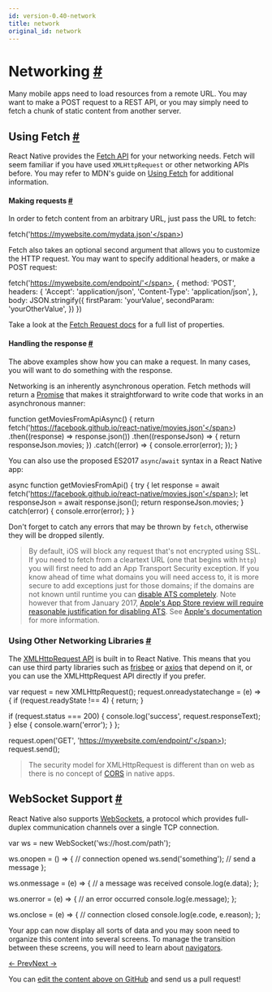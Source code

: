 ```yaml
---
id: version-0.40-network
title: network
original_id: network
---
```

<a id="content"></a><h1><a class="anchor" name="networking"></a>Networking <a class="hash-link" href="docs/network.html#networking">#</a></h1><div><p>Many mobile apps need to load resources from a remote URL. You may want to make a POST request to a REST API, or you may simply need to fetch a chunk of static content from another server.</p><h2><a class="anchor" name="using-fetch"></a>Using Fetch <a class="hash-link" href="docs/network.html#using-fetch">#</a></h2><p>React Native provides the <a href="https://developer.mozilla.org/en-US/docs/Web/API/Fetch_API" target="_blank">Fetch API</a> for your networking needs. Fetch will seem familiar if you have used <code>XMLHttpRequest</code> or other networking APIs before. You may refer to MDN's guide on <a href="https://developer.mozilla.org/en-US/docs/Web/API/Fetch_API/Using_Fetch" target="_blank">Using Fetch</a> for additional information.</p><h4><a class="anchor" name="making-requests"></a>Making requests <a class="hash-link" href="docs/network.html#making-requests">#</a></h4><p>In order to fetch content from an arbitrary URL, just pass the URL to fetch:</p><div class="prism language-javascript"><span class="token function">fetch<span class="token punctuation">(</span></span><span class="token string">'https://mywebsite.com/mydata.json'</span><span class="token punctuation">)</span></div><p>Fetch also takes an optional second argument that allows you to customize the HTTP request. You may want to specify additional headers, or make a POST request:</p><div class="prism language-javascript"><span class="token function">fetch<span class="token punctuation">(</span></span><span class="token string">'https://mywebsite.com/endpoint/'</span><span class="token punctuation">,</span> <span class="token punctuation">{</span>
  method<span class="token punctuation">:</span> <span class="token string">'POST'</span><span class="token punctuation">,</span>
  headers<span class="token punctuation">:</span> <span class="token punctuation">{</span>
    <span class="token string">'Accept'</span><span class="token punctuation">:</span> <span class="token string">'application/json'</span><span class="token punctuation">,</span>
    <span class="token string">'Content-Type'</span><span class="token punctuation">:</span> <span class="token string">'application/json'</span><span class="token punctuation">,</span>
  <span class="token punctuation">}</span><span class="token punctuation">,</span>
  body<span class="token punctuation">:</span> JSON<span class="token punctuation">.</span><span class="token function">stringify<span class="token punctuation">(</span></span><span class="token punctuation">{</span>
    firstParam<span class="token punctuation">:</span> <span class="token string">'yourValue'</span><span class="token punctuation">,</span>
    secondParam<span class="token punctuation">:</span> <span class="token string">'yourOtherValue'</span><span class="token punctuation">,</span>
  <span class="token punctuation">}</span><span class="token punctuation">)</span>
<span class="token punctuation">}</span><span class="token punctuation">)</span></div><p>Take a look at the <a href="https://developer.mozilla.org/en-US/docs/Web/API/Request" target="_blank">Fetch Request docs</a> for a full list of properties.</p><h4><a class="anchor" name="handling-the-response"></a>Handling the response <a class="hash-link" href="docs/network.html#handling-the-response">#</a></h4><p>The above examples show how you can make a request. In many cases, you will want to do something with the response.</p><p>Networking is an inherently asynchronous operation. Fetch methods will return a  <a href="https://developer.mozilla.org/en-US/docs/Web/JavaScript/Reference/Global_Objects/Promise" target="_blank">Promise</a> that makes it straightforward to write code that works in an asynchronous manner:</p><div class="prism language-javascript">  <span class="token keyword">function</span> <span class="token function">getMoviesFromApiAsync<span class="token punctuation">(</span></span><span class="token punctuation">)</span> <span class="token punctuation">{</span>
    <span class="token keyword">return</span> <span class="token function">fetch<span class="token punctuation">(</span></span><span class="token string">'https://facebook.github.io/react-native/movies.json'</span><span class="token punctuation">)</span>
      <span class="token punctuation">.</span><span class="token function">then<span class="token punctuation">(</span></span><span class="token punctuation">(</span>response<span class="token punctuation">)</span> <span class="token operator">=</span><span class="token operator">&gt;</span> response<span class="token punctuation">.</span><span class="token function">json<span class="token punctuation">(</span></span><span class="token punctuation">)</span><span class="token punctuation">)</span>
      <span class="token punctuation">.</span><span class="token function">then<span class="token punctuation">(</span></span><span class="token punctuation">(</span>responseJson<span class="token punctuation">)</span> <span class="token operator">=</span><span class="token operator">&gt;</span> <span class="token punctuation">{</span>
        <span class="token keyword">return</span> responseJson<span class="token punctuation">.</span>movies<span class="token punctuation">;</span>
      <span class="token punctuation">}</span><span class="token punctuation">)</span>
      <span class="token punctuation">.</span><span class="token keyword">catch</span><span class="token punctuation">(</span><span class="token punctuation">(</span>error<span class="token punctuation">)</span> <span class="token operator">=</span><span class="token operator">&gt;</span> <span class="token punctuation">{</span>
        console<span class="token punctuation">.</span><span class="token function">error<span class="token punctuation">(</span></span>error<span class="token punctuation">)</span><span class="token punctuation">;</span>
      <span class="token punctuation">}</span><span class="token punctuation">)</span><span class="token punctuation">;</span>
  <span class="token punctuation">}</span></div><p>You can also use the proposed ES2017 <code>async</code>/<code>await</code> syntax in a React Native app:</p><div class="prism language-javascript">  async <span class="token keyword">function</span> <span class="token function">getMoviesFromApi<span class="token punctuation">(</span></span><span class="token punctuation">)</span> <span class="token punctuation">{</span>
    <span class="token keyword">try</span> <span class="token punctuation">{</span>
      <span class="token keyword">let</span> response <span class="token operator">=</span> await <span class="token function">fetch<span class="token punctuation">(</span></span><span class="token string">'https://facebook.github.io/react-native/movies.json'</span><span class="token punctuation">)</span><span class="token punctuation">;</span>
      <span class="token keyword">let</span> responseJson <span class="token operator">=</span> await response<span class="token punctuation">.</span><span class="token function">json<span class="token punctuation">(</span></span><span class="token punctuation">)</span><span class="token punctuation">;</span>
      <span class="token keyword">return</span> responseJson<span class="token punctuation">.</span>movies<span class="token punctuation">;</span>
    <span class="token punctuation">}</span> <span class="token keyword">catch</span><span class="token punctuation">(</span>error<span class="token punctuation">)</span> <span class="token punctuation">{</span>
      console<span class="token punctuation">.</span><span class="token function">error<span class="token punctuation">(</span></span>error<span class="token punctuation">)</span><span class="token punctuation">;</span>
    <span class="token punctuation">}</span>
  <span class="token punctuation">}</span></div><p>Don't forget to catch any errors that may be thrown by <code>fetch</code>, otherwise they will be dropped silently.</p><blockquote><p>By default, iOS will block any request that's not encrypted using SSL. If you need to fetch from a cleartext URL (one that begins with <code>http</code>) you will first need to add an App Transport Security exception. If you know ahead of time what domains you will need access to, it is more secure to add exceptions just for those domains; if the domains are not known until runtime you can <a href="/react-native/docs/integration-with-existing-apps.html#app-transport-security" target="">disable ATS completely</a>. Note however that from January 2017, <a href="https://forums.developer.apple.com/thread/48979" target="_blank">Apple's App Store review will require reasonable justification for disabling ATS</a>. See <a href="https://developer.apple.com/library/ios/documentation/General/Reference/InfoPlistKeyReference/Articles/CocoaKeys.html#//apple_ref/doc/uid/TP40009251-SW33" target="_blank">Apple's documentation</a> for more information.</p></blockquote><h3><a class="anchor" name="using-other-networking-libraries"></a>Using Other Networking Libraries <a class="hash-link" href="docs/network.html#using-other-networking-libraries">#</a></h3><p>The <a href="https://developer.mozilla.org/en-US/docs/Web/API/XMLHttpRequest" target="_blank">XMLHttpRequest API</a> is built in to React Native. This means that you can use third party libraries such as <a href="https://github.com/niftylettuce/frisbee" target="_blank">frisbee</a> or <a href="https://github.com/mzabriskie/axios" target="_blank">axios</a> that depend on it, or you can use the XMLHttpRequest API directly if you prefer.</p><div class="prism language-javascript"><span class="token keyword">var</span> request <span class="token operator">=</span> <span class="token keyword">new</span> <span class="token class-name">XMLHttpRequest</span><span class="token punctuation">(</span><span class="token punctuation">)</span><span class="token punctuation">;</span>
request<span class="token punctuation">.</span>onreadystatechange <span class="token operator">=</span> <span class="token punctuation">(</span>e<span class="token punctuation">)</span> <span class="token operator">=</span><span class="token operator">&gt;</span> <span class="token punctuation">{</span>
  <span class="token keyword">if</span> <span class="token punctuation">(</span>request<span class="token punctuation">.</span>readyState <span class="token operator">!</span><span class="token operator">==</span> <span class="token number">4</span><span class="token punctuation">)</span> <span class="token punctuation">{</span>
    <span class="token keyword">return</span><span class="token punctuation">;</span>
  <span class="token punctuation">}</span>

  <span class="token keyword">if</span> <span class="token punctuation">(</span>request<span class="token punctuation">.</span>status <span class="token operator">===</span> <span class="token number">200</span><span class="token punctuation">)</span> <span class="token punctuation">{</span>
    console<span class="token punctuation">.</span><span class="token function">log<span class="token punctuation">(</span></span><span class="token string">'success'</span><span class="token punctuation">,</span> request<span class="token punctuation">.</span>responseText<span class="token punctuation">)</span><span class="token punctuation">;</span>
  <span class="token punctuation">}</span> <span class="token keyword">else</span> <span class="token punctuation">{</span>
    console<span class="token punctuation">.</span><span class="token function">warn<span class="token punctuation">(</span></span><span class="token string">'error'</span><span class="token punctuation">)</span><span class="token punctuation">;</span>
  <span class="token punctuation">}</span>
<span class="token punctuation">}</span><span class="token punctuation">;</span>

request<span class="token punctuation">.</span><span class="token function">open<span class="token punctuation">(</span></span><span class="token string">'GET'</span><span class="token punctuation">,</span> <span class="token string">'https://mywebsite.com/endpoint/'</span><span class="token punctuation">)</span><span class="token punctuation">;</span>
request<span class="token punctuation">.</span><span class="token function">send<span class="token punctuation">(</span></span><span class="token punctuation">)</span><span class="token punctuation">;</span></div><blockquote><p>The security model for XMLHttpRequest is different than on web as there is no concept of <a href="http://en.wikipedia.org/wiki/Cross-origin_resource_sharing" target="_blank">CORS</a> in native apps.</p></blockquote><h2><a class="anchor" name="websocket-support"></a>WebSocket Support <a class="hash-link" href="docs/network.html#websocket-support">#</a></h2><p>React Native also supports <a href="https://developer.mozilla.org/en-US/docs/Web/API/WebSocket" target="_blank">WebSockets</a>, a protocol which provides full-duplex communication channels over a single TCP connection.</p><div class="prism language-javascript"><span class="token keyword">var</span> ws <span class="token operator">=</span> <span class="token keyword">new</span> <span class="token class-name">WebSocket</span><span class="token punctuation">(</span><span class="token string">'ws://host.com/path'</span><span class="token punctuation">)</span><span class="token punctuation">;</span>

ws<span class="token punctuation">.</span>onopen <span class="token operator">=</span> <span class="token punctuation">(</span><span class="token punctuation">)</span> <span class="token operator">=</span><span class="token operator">&gt;</span> <span class="token punctuation">{</span>
 <span class="token comment" spellcheck="true"> // connection opened
</span>
  ws<span class="token punctuation">.</span><span class="token function">send<span class="token punctuation">(</span></span><span class="token string">'something'</span><span class="token punctuation">)</span><span class="token punctuation">;</span><span class="token comment" spellcheck="true"> // send a message
</span><span class="token punctuation">}</span><span class="token punctuation">;</span>

ws<span class="token punctuation">.</span>onmessage <span class="token operator">=</span> <span class="token punctuation">(</span>e<span class="token punctuation">)</span> <span class="token operator">=</span><span class="token operator">&gt;</span> <span class="token punctuation">{</span>
 <span class="token comment" spellcheck="true"> // a message was received
</span>  console<span class="token punctuation">.</span><span class="token function">log<span class="token punctuation">(</span></span>e<span class="token punctuation">.</span>data<span class="token punctuation">)</span><span class="token punctuation">;</span>
<span class="token punctuation">}</span><span class="token punctuation">;</span>

ws<span class="token punctuation">.</span>onerror <span class="token operator">=</span> <span class="token punctuation">(</span>e<span class="token punctuation">)</span> <span class="token operator">=</span><span class="token operator">&gt;</span> <span class="token punctuation">{</span>
 <span class="token comment" spellcheck="true"> // an error occurred
</span>  console<span class="token punctuation">.</span><span class="token function">log<span class="token punctuation">(</span></span>e<span class="token punctuation">.</span>message<span class="token punctuation">)</span><span class="token punctuation">;</span>
<span class="token punctuation">}</span><span class="token punctuation">;</span>

ws<span class="token punctuation">.</span>onclose <span class="token operator">=</span> <span class="token punctuation">(</span>e<span class="token punctuation">)</span> <span class="token operator">=</span><span class="token operator">&gt;</span> <span class="token punctuation">{</span>
 <span class="token comment" spellcheck="true"> // connection closed
</span>  console<span class="token punctuation">.</span><span class="token function">log<span class="token punctuation">(</span></span>e<span class="token punctuation">.</span>code<span class="token punctuation">,</span> e<span class="token punctuation">.</span>reason<span class="token punctuation">)</span><span class="token punctuation">;</span>
<span class="token punctuation">}</span><span class="token punctuation">;</span></div><p>Your app can now display all sorts of data and you may soon need to organize this content into several screens. To manage the transition between these screens, you will need to learn about <a href="/react-native/docs/using-navigators.html" target="">navigators</a>.</p></div><div class="docs-prevnext"><a class="docs-prev" href="docs/using-a-listview.html#content">← Prev</a><a class="docs-next" href="docs/using-navigators.html#content">Next →</a></div><p class="edit-page-block">You can <a target="_blank" href="https://github.com/facebook/react-native/blob/master/docs/Networking.md">edit the content above on GitHub</a> and send us a pull request!</p>